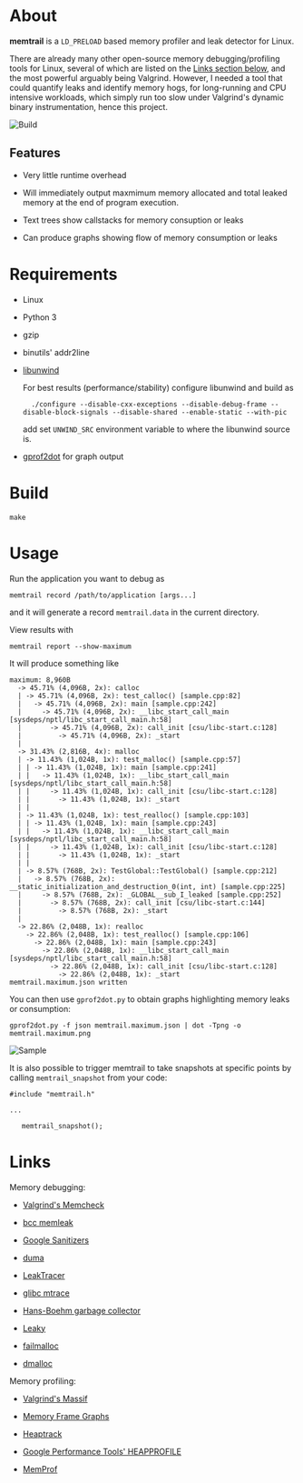 About
=====

**memtrail** is a `LD_PRELOAD` based memory profiler and leak detector for Linux.

There are already many other open-source memory debugging/profiling tools for
Linux, several of which are listed on the [Links section below](#links), and
the most powerful arguably being Valgrind.  However, I needed a tool that could
quantify leaks and identify memory hogs, for long-running and CPU intensive
workloads, which simply run too slow under Valgrind's dynamic binary
instrumentation, hence this project.

![Build](https://github.com/jrfonseca/memtrail/workflows/build/badge.svg?branch=main)

Features
--------

* Very little runtime overhead

* Will immediately output maxmimum memory allocated and total leaked memory at
  the end of program execution.

* Text trees show callstacks for memory consuption or leaks

* Can produce graphs showing flow of memory consumption or leaks


Requirements
============

* Linux

* Python 3

* gzip

* binutils' addr2line

* [libunwind](http://www.nongnu.org/libunwind/)

  For best results (performance/stability) configure libunwind and build as

        ./configure --disable-cxx-exceptions --disable-debug-frame --disable-block-signals --disable-shared --enable-static --with-pic

  add set `UNWIND_SRC` environment variable to where the libunwind source is.

* [gprof2dot](https://github.com/jrfonseca/gprof2dot) for graph output


Build
=====

    make


Usage
=====

Run the application you want to debug as

    memtrail record /path/to/application [args...]

and it will generate a record  `memtrail.data` in the current
directory.

View results with

    memtrail report --show-maximum

It will produce something like


    maximum: 8,960B
      -> 45.71% (4,096B, 2x): calloc
      | -> 45.71% (4,096B, 2x): test_calloc() [sample.cpp:82]
      |   -> 45.71% (4,096B, 2x): main [sample.cpp:242]
      |     -> 45.71% (4,096B, 2x): __libc_start_call_main [sysdeps/nptl/libc_start_call_main.h:58]
      |       -> 45.71% (4,096B, 2x): call_init [csu/libc-start.c:128]
      |         -> 45.71% (4,096B, 2x): _start
      | 
      -> 31.43% (2,816B, 4x): malloc
      | -> 11.43% (1,024B, 1x): test_malloc() [sample.cpp:57]
      | | -> 11.43% (1,024B, 1x): main [sample.cpp:241]
      | |   -> 11.43% (1,024B, 1x): __libc_start_call_main [sysdeps/nptl/libc_start_call_main.h:58]
      | |     -> 11.43% (1,024B, 1x): call_init [csu/libc-start.c:128]
      | |       -> 11.43% (1,024B, 1x): _start
      | | 
      | -> 11.43% (1,024B, 1x): test_realloc() [sample.cpp:103]
      | | -> 11.43% (1,024B, 1x): main [sample.cpp:243]
      | |   -> 11.43% (1,024B, 1x): __libc_start_call_main [sysdeps/nptl/libc_start_call_main.h:58]
      | |     -> 11.43% (1,024B, 1x): call_init [csu/libc-start.c:128]
      | |       -> 11.43% (1,024B, 1x): _start
      | | 
      | -> 8.57% (768B, 2x): TestGlobal::TestGlobal() [sample.cpp:212]
      |   -> 8.57% (768B, 2x): __static_initialization_and_destruction_0(int, int) [sample.cpp:225]
      |     -> 8.57% (768B, 2x): _GLOBAL__sub_I_leaked [sample.cpp:252]
      |       -> 8.57% (768B, 2x): call_init [csu/libc-start.c:144]
      |         -> 8.57% (768B, 2x): _start
      | 
      -> 22.86% (2,048B, 1x): realloc
        -> 22.86% (2,048B, 1x): test_realloc() [sample.cpp:106]
          -> 22.86% (2,048B, 1x): main [sample.cpp:243]
            -> 22.86% (2,048B, 1x): __libc_start_call_main [sysdeps/nptl/libc_start_call_main.h:58]
              -> 22.86% (2,048B, 1x): call_init [csu/libc-start.c:128]
                -> 22.86% (2,048B, 1x): _start
    memtrail.maximum.json written

You can then use `gprof2dot.py` to obtain graphs highlighting memory leaks or
consumption:

    gprof2dot.py -f json memtrail.maximum.json | dot -Tpng -o memtrail.maximum.png

![Sample](sample.png)


It is also possible to trigger memtrail to take snapshots at specific points by
calling `memtrail_snapshot` from your code:

    #include "memtrail.h"
    
    ...
    
       memtrail_snapshot();


Links
=====

Memory debugging:

* [Valgrind's Memcheck](http://valgrind.org/docs/manual/mc-manual.html)

* [bcc memleak](https://github.com/iovisor/bcc)

* [Google Sanitizers](https://github.com/google/sanitizers)

* [duma](http://duma.sourceforge.net/)

* [LeakTracer](http://www.andreasen.org/LeakTracer/)

* [glibc mtrace](http://www.gnu.org/s/hello/manual/libc/Allocation-Debugging.html)

* [Hans-Boehm garbage collector](http://www.hpl.hp.com/personal/Hans_Boehm/gc/leak.html)

* [Leaky](http://mxr.mozilla.org/mozilla/source/tools/leaky/leaky.html)

* [failmalloc](http://www.nongnu.org/failmalloc/)

* [dmalloc](http://dmalloc.com/)

Memory profiling:

* [Valgrind's Massif](http://valgrind.org/docs/manual/ms-manual.html)

* [Memory Frame Graphs](https://www.brendangregg.com/FlameGraphs/memoryflamegraphs.html)

* [Heaptrack](https://github.com/KDE/heaptrack)

* [Google Performance Tools' HEAPPROFILE](https://github.com/gperftools/gperftools)

* [MemProf](http://www.secretlabs.de/projects/memprof/)
